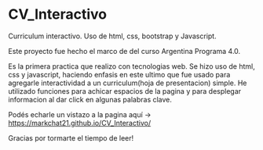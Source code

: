 # CV_Interactivo
Curriculum interactivo. Uso de html, css, bootstrap y Javascript.

Este proyecto fue hecho el marco de del curso Argentina Programa 4.0.

Es la primera practica que realizo con tecnologias web. Se hizo uso de html, css y javascript, haciendo enfasis en este ultimo que fue usado para agregarle 
interactividad a un curriculum(hoja de presentacion) simple. He utilizado funciones para achicar espacios de la pagina y para desplegar informacion al dar click
en algunas palabras clave.

Podés echarle un vistazo a la pagina aquí -> https://markchat21.github.io/CV_Interactivo/

Gracias por tormarte el tiempo de leer!
